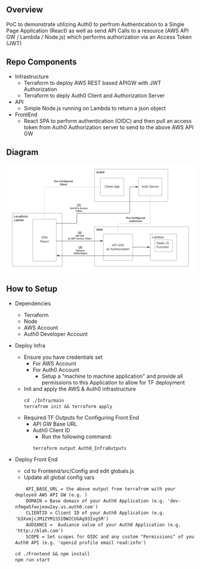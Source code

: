 
<h2>Overview</h2>
  PoC to demonstrate utilizing Auth0 to perfrom Authentication to a Single Page Application (React) as well as send API Calls to a resource (AWS API GW / Lambda / Node.js) which performs authorization via an Access Token (JWT)

<h2>Repo Components</h2>

* Infrastructure
    * Terraform to deploy AWS REST based APIGW with JWT Authorization
    * Terraform to deply Auth0 Client and Authorization Server
* API
    * Simple Node.js running on Lambda to return a json object
* FrontEnd
    * React SPA to perform authentication (OIDC) and then pull an access token from Auth0 Authorization server to send to the above AWS API GW

<h2>Diagram</h2>

![alt text](./Images/Auth0_Diagram.png?raw=true)

<h2>How to Setup</h2>

* Dependencies 
    * Terraform
    * Node
    * AWS Account
    * Auth0 Developer Account

* Deploy Infra
    * Ensure you have credentials set
        * For AWS Account
        * For Auth0 Account 
            * Setup a "machine to machine application" and provide all permissions to this Application to allow for TF deployment
    * Init and apply the AWS & Auth0 infrastructure
        ```
        cd ./Infra/main
        terrafrom init && terraform apply
        ```
    * Required TF Outputs for Configuring Front End
        * API GW Base URL
        * Auth0 Client ID
            * Run the following command:
            ```
            terraform output Auth0_InfraOutputs
            ```
* Deploy Front End
    * cd to Frontend/src/Config and edit globals.js
    * Update all global config vars
    ```
        API_BASE_URL = the above output from terrafrom with your deployed AWS API GW (e.g. )
        DOMAIN = Base domain of your Auth0 Application (e.g. 'dev-nfmgw5fwvjeau2ay.us.auth0.com')
        CLIENTID = Client ID of your Auth0 Application (e.g. 'b3XxmjcJM1ZYM1S5I0W2CUGAg93IvgSM')
        AUDIANCE =  Audiance value of your Auth0 Application (e.g. 'http://blah.com')
        SCOPE = Set scopes for OIDC and any custom "Permissions" of you Auth0 API (e.g. 'openid profile email read:info')
    ```
    ```
    cd ./Frontend && npm install
    npm run start
    ```


